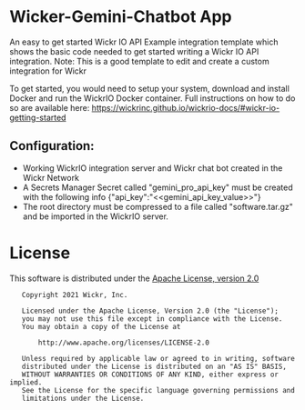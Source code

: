 # Wicker-Gemini-Chatbot App
An easy to get started Wickr IO API Example integration template which shows the basic code needed to get started writing a Wickr IO API integration.
Note: This is a good template to edit and create a custom integration for Wickr

To get started, you would need to setup your system, download and install Docker and run the WickrIO Docker container. Full instructions on how to do so are available here: https://wickrinc.github.io/wickrio-docs/#wickr-io-getting-started

## Configuration:

- Working WickrIO integration server and Wickr chat bot created in the Wickr Network
- A Secrets Manager Secret called  "gemini_pro_api_key" must be created with the following info {"api_key":"<<gemini_api_key_value>>"}
- The root directory must be compressed to a file called "software.tar.gz" and be imported in the WickrIO server. 

# License

This software is distributed under the [Apache License, version 2.0](https://www.apache.org/licenses/LICENSE-2.0.html)

```
   Copyright 2021 Wickr, Inc.

   Licensed under the Apache License, Version 2.0 (the "License");
   you may not use this file except in compliance with the License.
   You may obtain a copy of the License at

       http://www.apache.org/licenses/LICENSE-2.0

   Unless required by applicable law or agreed to in writing, software
   distributed under the License is distributed on an "AS IS" BASIS,
   WITHOUT WARRANTIES OR CONDITIONS OF ANY KIND, either express or implied.
   See the License for the specific language governing permissions and
   limitations under the License.
```
